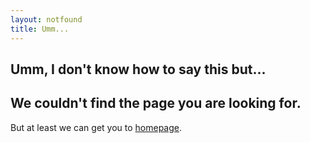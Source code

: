 ```yaml
---
layout: notfound
title: Umm...
---
```


<div id="notfound">
    <div id="notfound-name"></div>
    <h2>Umm, I don't know how to say this but...</h2>
    <h2>We couldn't find the page you are looking for.</h2>
    <p>But at least we can get you to <a href="/">homepage</a>.</p>
</div>